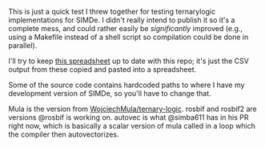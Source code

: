 This is just a quick test I threw together for testing ternarylogic
implementations for SIMDe.  I didn't really intend to publish it so
it's a complete mess, and could rather easily be *significantly*
improved (e.g., using a Makefile instead of a shell script so
compilation could be done in parallel).

I'll try to keep
[this spreadsheet](https://docs.google.com/spreadsheets/d/1yW-HyztA96har0rkFWdSAoO3IMOmgMBS5rD1vZ_wupU/edit?usp=sharing)
up to date with this repo; it's just the CSV output from these
copied and pasted into a spreadsheet.

Some of the source code contains hardcoded paths to where I have my
development version of SIMDe, so you'll have to change that.

Mula is the version from [WojciechMula/ternary-logic](https://github.com/WojciechMula/ternary-logic).
rosbif and rosbif2 are versions @rosbif is working on.  autovec
is what @simba611 has in his PR right now, which is basically a scalar
version of mula called in a loop which the compiler then
autovectorizes.

